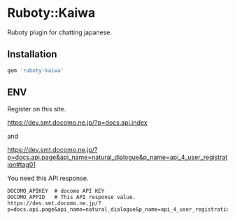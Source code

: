 # Ruboty::Kaiwa

Ruboty plugin for chatting japanese.

## Installation

```ruby
gem 'ruboty-kaiwa'
```

## ENV

Register on this site.

https://dev.smt.docomo.ne.jp/?p=docs.api.index

and

https://dev.smt.docomo.ne.jp/?p=docs.api.page&api_name=natural_dialogue&p_name=api_4_user_registration#tag01

You need this API response.

```
DOCOMO_APIKEY  # docomo API KEY
DOCOMO_APPID   # This API response value. https://dev.smt.docomo.ne.jp/?p=docs.api.page&api_name=natural_dialogue&p_name=api_4_user_registration#tag01
```
